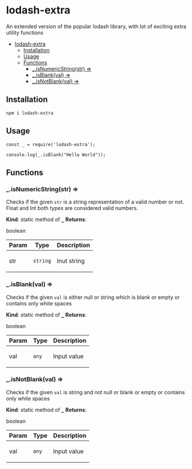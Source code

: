 # lodash-extra
<a name="_"></a>

<p>An extended version of the popular lodash library, with lot of exciting extra utility functions</p>


- [lodash-extra](#lodash-extra)
  - [Installation](#installation)
  - [Usage](#usage)
  - [Functions](#functions)
    - [\_.isNumericString(str) ⇒](#_isnumericstringstr-)
    - [\_.isBlank(val) ⇒](#_isblankval-)
    - [\_.isNotBlank(val) ⇒](#_isnotblankval-)



## Installation

```
npm i lodash-extra
```

## Usage

```
const _ = require('lodash-extra');

console.log(_.isBlank("Hello World"));

```

## Functions

<a name="_.isNumericString"></a>

### _.isNumericString(str) ⇒
<p>Checks if the given <code>str</code> is a string representation
of a valid number or not. Float and Int both types are considered valid numbers.</p>

**Kind**: static method of [<code>\_</code>](#_)
**Returns**: <p>boolean</p>

| Param | Type | Description |
| --- | --- | --- |
| str | <code>string</code> | <p>Inut string</p> |

<a name="_.isBlank"></a>

### _.isBlank(val) ⇒
<p>Checks if the given <code>val</code> is either null or string which is blank or empty or contains only white spaces</p>

**Kind**: static method of [<code>\_</code>](#_)
**Returns**: <p>boolean</p>

| Param | Type | Description |
| --- | --- | --- |
| val | <code>any</code> | <p>Input value</p> |

<a name="_.isNotBlank"></a>

### _.isNotBlank(val) ⇒
<p>Checks if the given <code>val</code> is string and not null or blank or empty or contains only white spaces</p>

**Kind**: static method of [<code>\_</code>](#_)
**Returns**: <p>boolean</p>

| Param | Type | Description |
| --- | --- | --- |
| val | <code>any</code> | <p>Input value</p> |